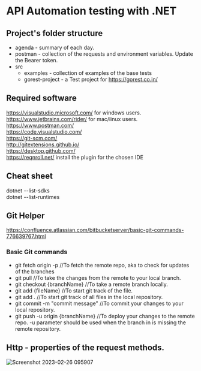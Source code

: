 # API Automation testing with .NET

## Project's folder structure
* agenda - summary of each day.    
* postman - collection of the requests and environment variables. Update the Bearer token.   
* src   
   * examples - collection of examples of the base tests
   * gorest-project - a Test project for https://gorest.co.in/

## Required software
https://visualstudio.microsoft.com/ for windows users.   
https://www.jetbrains.com/rider/ for mac/linux users.   
https://www.postman.com/   
https://code.visualstudio.com/   
https://git-scm.com/   
http://gitextensions.github.io/    
https://desktop.github.com/    
https://reqnroll.net/ install the plugin for the chosen IDE

## Cheat sheet
dotnet --list-sdks  
dotnet --list-runtimes   

## Git Helper
https://confluence.atlassian.com/bitbucketserver/basic-git-commands-776639767.html

### Basic Git commands
* git fetch origin -p //To fetch the remote repo, aka to check for updates of the branches
* git pull //To take the changes from the remote to your local branch.
* git checkout {branchName} //To take a remote branch locally.
* git add {fileName} //To start git track of the file.
* git add . //To start git track of all files in the local repository.
* git commit -m "commit message" //To commit your changes to your local repository.
* git push -u origin {branchName} //To deploy your changes to the remote repo. -u parameter should be used when the branch in is missing the remote repository.

## Http - properties of the request methods.
![Screenshot 2023-02-26 095907](https://user-images.githubusercontent.com/125467207/221399054-188f23c5-ad96-4fca-9a42-fe73dbe3ce6c.png)
